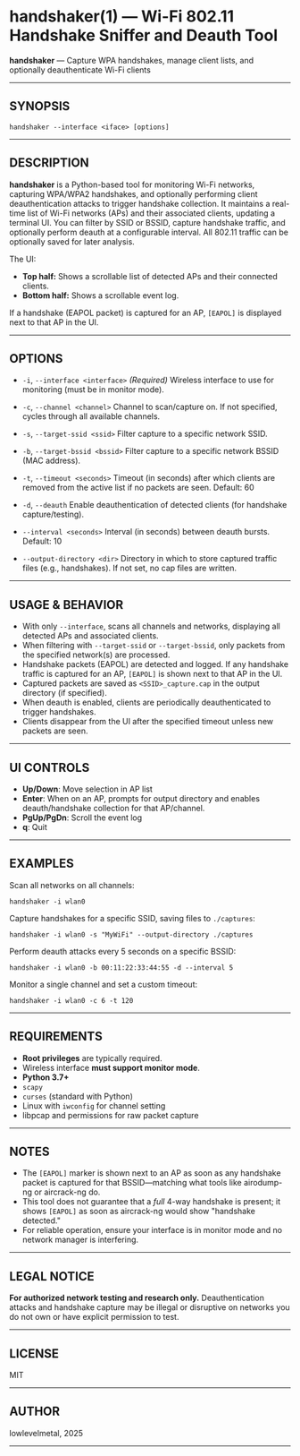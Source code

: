# handshaker(1) — Wi-Fi 802.11 Handshake Sniffer and Deauth Tool

**handshaker** — Capture WPA handshakes, manage client lists, and optionally deauthenticate Wi-Fi clients

---

## SYNOPSIS

```
handshaker --interface <iface> [options]
```

---

## DESCRIPTION

**handshaker** is a Python-based tool for monitoring Wi-Fi networks, capturing WPA/WPA2 handshakes, and optionally performing client deauthentication attacks to trigger handshake collection.
It maintains a real-time list of Wi-Fi networks (APs) and their associated clients, updating a terminal UI.
You can filter by SSID or BSSID, capture handshake traffic, and optionally perform deauth at a configurable interval.
All 802.11 traffic can be optionally saved for later analysis.

The UI:

* **Top half:** Shows a scrollable list of detected APs and their connected clients.
* **Bottom half:** Shows a scrollable event log.

If a handshake (EAPOL packet) is captured for an AP, `[EAPOL]` is displayed next to that AP in the UI.

---

## OPTIONS

* `-i`, `--interface <interface>`
  *(Required)* Wireless interface to use for monitoring (must be in monitor mode).

* `-c`, `--channel <channel>`
  Channel to scan/capture on. If not specified, cycles through all available channels.

* `-s`, `--target-ssid <ssid>`
  Filter capture to a specific network SSID.

* `-b`, `--target-bssid <bssid>`
  Filter capture to a specific network BSSID (MAC address).

* `-t`, `--timeout <seconds>`
  Timeout (in seconds) after which clients are removed from the active list if no packets are seen.
  Default: 60

* `-d`, `--deauth`
  Enable deauthentication of detected clients (for handshake capture/testing).

* `--interval <seconds>`
  Interval (in seconds) between deauth bursts.
  Default: 10

* `--output-directory <dir>`
  Directory in which to store captured traffic files (e.g., handshakes).
  If not set, no cap files are written.

---

## USAGE & BEHAVIOR

* With only `--interface`, scans all channels and networks, displaying all detected APs and associated clients.
* When filtering with `--target-ssid` or `--target-bssid`, only packets from the specified network(s) are processed.
* Handshake packets (EAPOL) are detected and logged. If any handshake traffic is captured for an AP, `[EAPOL]` is shown next to that AP in the UI.
* Captured packets are saved as `<SSID>_capture.cap` in the output directory (if specified).
* When deauth is enabled, clients are periodically deauthenticated to trigger handshakes.
* Clients disappear from the UI after the specified timeout unless new packets are seen.

---

## UI CONTROLS

* **Up/Down**: Move selection in AP list
* **Enter**: When on an AP, prompts for output directory and enables deauth/handshake collection for that AP/channel.
* **PgUp/PgDn**: Scroll the event log
* **q**: Quit

---

## EXAMPLES

Scan all networks on all channels:

```shell
handshaker -i wlan0
```

Capture handshakes for a specific SSID, saving files to `./captures`:

```shell
handshaker -i wlan0 -s "MyWiFi" --output-directory ./captures
```

Perform deauth attacks every 5 seconds on a specific BSSID:

```shell
handshaker -i wlan0 -b 00:11:22:33:44:55 -d --interval 5
```

Monitor a single channel and set a custom timeout:

```shell
handshaker -i wlan0 -c 6 -t 120
```

---

## REQUIREMENTS

* **Root privileges** are typically required.
* Wireless interface **must support monitor mode**.
* **Python 3.7+**
* `scapy`
* `curses` (standard with Python)
* Linux with `iwconfig` for channel setting
* libpcap and permissions for raw packet capture

---

## NOTES

* The `[EAPOL]` marker is shown next to an AP as soon as any handshake packet is captured for that BSSID—matching what tools like airodump-ng or aircrack-ng do.
* This tool does not guarantee that a *full* 4-way handshake is present; it shows `[EAPOL]` as soon as aircrack-ng would show "handshake detected."
* For reliable operation, ensure your interface is in monitor mode and no network manager is interfering.

---

## LEGAL NOTICE

**For authorized network testing and research only.**
Deauthentication attacks and handshake capture may be illegal or disruptive on networks you do not own or have explicit permission to test.

---

## LICENSE

MIT

---

## AUTHOR

lowlevelmetal, 2025

---
